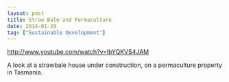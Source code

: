 ```yaml
---
layout: post
title: Straw Bale and Permaculture
date: 2014-01-29
tag: ["Sustainable Development"]
---
```


http://www.youtube.com/watch?v=lbYQKVS4JAM 

A look at a strawbale house under construction, on a permaculture property in Tasmania.
